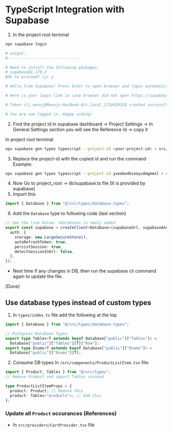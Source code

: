 # TypeScript Integration with Supabase

1. In the project root terminal

```sh
npx supabase login

# output:
#-------------------------------

# Need to install the following packages:
# supabase@1.178.2
#Ok to proceed? (y) y

# Hello from Supabase! Press Enter to open browser and login automatically.

# Here is your login link in case browser did not open https://supabase.com/dashboard/cli/login?session_id=0a78d006-0f40-40d4-a0c1-b4c4265ad182&token_name=cli_manuj@Manujs-MacBook-Air.local_1719659320&public_key=042733fdc2ef8e5aab408edfa3cf91b333eb84c5d23d13486e9dd9657830830d850808e2948517b38497f7407f9542e9bbbaa8df7bd8ee90fbdb7bdc5d338acedf

# Token cli_manuj@Manujs-MacBook-Air.local_1719659320 created successfully.

# You are now logged in. Happy coding!
```

2. Find the project id
   In supabase dashboard -> Project Settings -> In General Settings section you will see the Reference Id -> copy it

In project root terminal

```sh
npx supabase gen types typescript --project-id <your-project-id> > src/types/database.types.ts
```

3. Replace the project-id with the copied id and run the command
   Example:

```sh
npx supabase gen types typescript --project-id yxeebedbieeyudmgmmxl > src/types/database.types.ts
```

4. Now Go to project_root -> lib/supabase.ts file [It is provided by supabase]
5. Import this

```ts
import { Database } from "@/src/types/database.types";
```

6. Add the `Database` type to following code (last section)

```ts
// See the line below: <Database> is newly added
export const supabase = createClient<Database>(supabaseUrl, supabaseAnonKey, {
  auth: {
    storage: new LargeSecureStore(),
    autoRefreshToken: true,
    persistSession: true,
    detectSessionInUrl: false,
  },
});
```

- Next time if any changes in DB, then run the supabase cli command again to update the file.

[Done]

## Use database types instead of custom types

1. In `types/index.ts` file add the following at the top

```ts
import { Database } from "@/src/types/database.types";

// Postgress Database Types
export type Tables<T extends keyof Database["public"]["Tables"]> =
  Database["public"]["Tables"][T]["Row"];
export type Enums<T extends keyof Database["public"]["Enums"]> =
  Database["public"]["Enums"][T];
```

2. Consume DB types
   In `/src/components/ProductListItem.tsx` file:

```ts
import { Product, Tables } from "@/src/types";
// Remove Product and import Tables instead

type ProductListItemProps = {
  product: Product; // Remove this
  product: Tables<"products">; // Add this
};
```

### Update all `Product` occurances (References)

- In `src/providers/CartProvider.tsx` file
